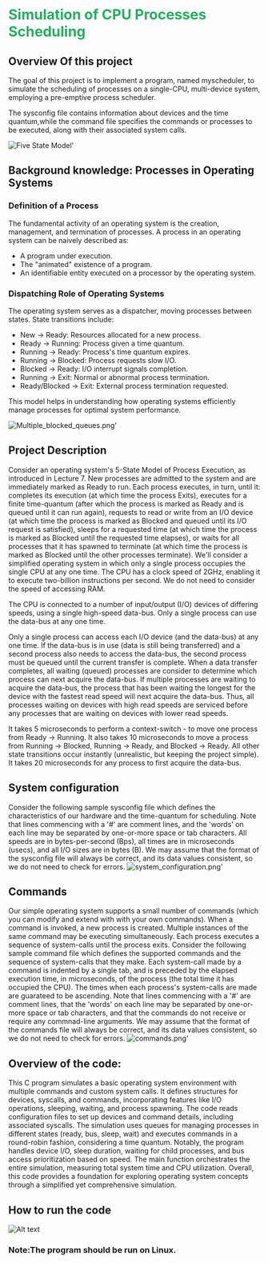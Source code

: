 
<h1 style="color: #27ae60;">Simulation of CPU Processes Scheduling</h1>


## Overview Of this project

The goal of this project is to implement a program, named myscheduler, to simulate the scheduling of processes on a single-CPU, multi-device system, employing a pre-emptive process scheduler.

The sysconfig file contains information about devices and the time quantum,while the command file specifies the commands or processes to be executed, along with their associated system calls.

<img src="image/Five_state.png" alt="Five State Model" />'


## Background knowledge: Processes in Operating Systems

### Definition of a Process
The fundamental activity of an operating system is the creation, management, and termination of processes.
A process in an operating system can be naively described as:
- A program under execution.
- The "animated" existence of a program.
- An identifiable entity executed on a processor by the operating system.

### Dispatching Role of Operating Systems

The operating system serves as a dispatcher, moving processes between states. State transitions include:
- New → Ready: Resources allocated for a new process.
- Ready → Running: Process given a time quantum.
- Running → Ready: Process's time quantum expires.
- Running → Blocked: Process requests slow I/O.
- Blocked → Ready: I/O interrupt signals completion.
- Running → Exit: Normal or abnormal process termination.
- Ready/Blocked → Exit: External process termination requested.

This model helps in understanding how operating systems efficiently manage processes for optimal system performance.

<img src="image/multiple_blocked_queues.png" alt="Multiple_blocked_queues.png" />'

## Project  Description

Consider an operating system's 5-State Model of Process Execution, as introduced in Lecture 7. New processes are admitted to the system and are immediately marked as Ready to run. Each process executes, in turn, until it:
completes its execution (at which time the process Exits),
executes for a finite time-quantum (after which the process is marked as Ready and is queued until it can run again),
requests to read or write from an I/O device (at which time the process is marked as Blocked and queued until its I/O request is satisfied),
sleeps for a requested time (at which time the process is marked as Blocked until the requested time elapses), or
waits for all processes that it has spawned to terminate (at which time the process is marked as Blocked until the other processes terminate).
We'll consider a simplified operating system in which only a single process occupies the single CPU at any one time. The CPU has a clock speed of 2GHz, enabling it to execute two-billion instructions per second. We do not need to consider the speed of accessing RAM.

The CPU is connected to a number of input/output (I/O) devices of differing speeds, using a single high-speed data-bus. Only a single process can use the data-bus at any one time.

Only a single process can access each I/O device (and the data-bus) at any one time. If the data-bus is in use (data is still being transferred) and a second process also needs to access the data-bus, the second process must be queued until the current transfer is complete. When a data transfer completes, all waiting (queued) processes are consider to determine which process can next acquire the data-bus. If multiple processes are waiting to acquire the data-bus, the process that has been waiting the longest for the device with the fastest read speed will next acquire the data-bus. Thus, all processes waiting on devices with high read speeds are serviced before any processes that are waiting on devices with lower read speeds.

It takes 5 microseconds to perform a context-switch - to move one process from Ready → Running.
It also takes 10 microseconds to move a process from Running → Blocked, Running → Ready, and Blocked → Ready.
All other state transitions occur instantly (unrealistic, but keeping the project simple).
It takes 20 microseconds for any process to first acquire the data-bus.

## System configuration
Consider the following sample sysconfig file which defines the characteristics of our hardware and the time-quantum for scheduling. Note that lines commencing with a '#' are comment lines, and the 'words' on each line may be separated by one-or-more space or tab characters. All speeds are in bytes-per-second (Bps), all times are in microseconds (usecs), and all I/O sizes are in bytes (B). We may assume that the format of the sysconfig file will always be correct, and its data values consistent, so we do not need to check for errors.
<img src="image/system_configuration.png" alt="system_configuration.png" />'
## Commands
Our simple operating system supports a small number of commands (which you can modify and extend with with your own commands). When a command is invoked, a new process is created. Multiple instances of the same command may be executing simultaneously. Each process executes a sequence of system-calls until the process exits.
Consider the following sample command file which defines the supported commands and the sequence of system-calls that they make. Each system-call made by a command is indented by a single tab, and is preceded by the elapsed execution time, in microseconds, of the process (the total time it has occupied the CPU). The times when each process's system-calls are made are guarateed to be ascending. Note that lines commencing with a '#' are comment lines, that the 'words' on each line may be separated by one-or-more space or tab characters, and that the commands do not receive or require any commnad-line arguments. We may assume that the format of the commands file will always be correct, and its data values consistent, so we do not need to check for errors.
<img src="image/commands.png" alt="commands.png" />'

## Overview of the code:

This C program simulates a basic operating system environment with multiple commands and custom system calls. It defines structures for devices, syscalls, and commands, incorporating features like I/O operations, sleeping, waiting, and process spawning. The code reads configuration files to set up devices and command details, including associated syscalls. The simulation uses queues for managing processes in different states (ready, bus, sleep, wait) and executes commands in a round-robin fashion, considering a time quantum. Notably, the program handles device I/O, sleep duration, waiting for child processes, and bus access prioritization based on speed. The main function orchestrates the entire simulation, measuring total system time and CPU utilization. Overall, this code provides a foundation for exploring operating system concepts through a simplified yet comprehensive simulation.


## How to run the code
![Alt text](image/example.png)
### Note:The program should be run on Linux.
